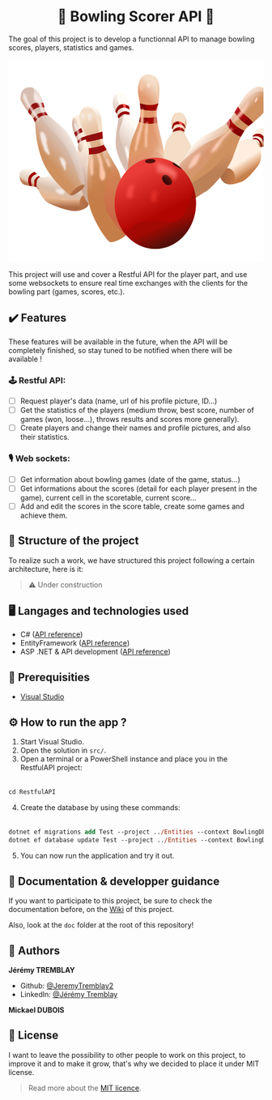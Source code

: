 <h1 align="center">🎳 Bowling Scorer API 🎳</h1>

The goal of this project is to develop a functionnal API to manage bowling scores, players, statistics and games.

<p align="center">
    <img src="./doc/images/bowling.png" height="400"/>
</p>

This project will use and cover a Restful API for the player part, and use some websockets to ensure real time exchanges with the clients for the bowling part (games, scores, etc.).

## ✔️ Features

These features will be available in the future, when the API will be completely finished, so stay tuned to be notified when there will be available !

### 🕹️ Restful API:
- [ ] Request player's data (name, url of his profile picture, ID...)
- [ ] Get the statistics of the players (medium throw, best score, number of games (won, loose...), throws results and scores more generally).
- [ ] Create players and change their names and profile pictures, and also their statistics.

### 🎙️ Web sockets:
- [ ] Get information about bowling games (date of the game, status...)
- [ ] Get informations about the scores (detail for each player present in the game), current cell in the scoretable, current score...
- [ ] Add and edit the scores in the score table, create some games and achieve them.

## 🧱 Structure of the project

To realize such a work, we have structured this project following a certain architecture, here is it:
> ⚠️ Under construction

## 🖥️ Langages and technologies used

- C# ([API reference](https://learn.microsoft.com/en-US/dotnet/csharp/))
- EntityFramework ([API reference](https://learn.microsoft.com/en-US/ef/))
- ASP .NET & API development ([API reference](https://learn.microsoft.com/en-US/aspnet/core/))

## 🧵 Prerequisities

- [Visual Studio](https://visualstudio.microsoft.com/en/)

## ⚙️ How to run the app ?

1. Start Visual Studio.
2. Open the solution in `src/`.
3. Open a terminal or a PowerShell instance and place you in the RestfulAPI project:

```ps

cd RestfulAPI

```

4. Create the database by using these commands: 

```ps

dotnet ef migrations add Test --project ../Entities --context BowlingDbContext
dotnet ef database update Test --project ../Entities --context BowlingDbContext

```

5. You can now run the application and try it out.

## 📌 Documentation & developper guidance

If you want to participate to this project, be sure to check the documentation before, on the [Wiki]("https://codefirst.iut.uca.fr/git/jeremy.tremblay/bowling-scorer-api/wiki") of this project.

Also, look at the `doc` folder at the root of this repository!

## 👤 Authors

**Jérémy TREMBLAY**

* Github: [@JeremyTremblay2](https://github.com/JeremyTremblay2)
* LinkedIn: [@Jérémy Tremblay](https://fr.linkedin.com/in/j%C3%A9r%C3%A9my-tremblay2)

**Mickael DUBOIS**

## 📝 License

I want to leave the possibility to other people to work on this project, to improve it and to make it grow, that's why we decided to place it under MIT license.

> Read more about the [MIT licence](https://opensource.org/licenses/MIT).